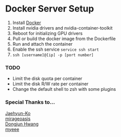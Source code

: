# Docker Server Setup

1. Install [Docker](https://docs.docker.com/engine/install/)
2. Install nvidia drivers and nvidia-container-toolkit
3. Reboot for initializing GPU drivers
4. Pull or build the docker image from the Dockerfile
5. Run and attach the container
6. Enable the ssh service ```service ssh start```
7. ```ssh [username]@[ip] -p [port number]```

### TODO
* Limit the disk quota per container
* Limit the disk R/W rate per container
* Change the default shell to zsh with some plugins

### Special Thanks to...
[Jaehyun-Ko](https://github.com/jaehyun-ko)  
[mirageoasis](https://github.com/mirageoasis)  
[Dongjun Hwang](https://github.com/dongjunhwang)  
[myeee](https://github.com/mye280c37)
